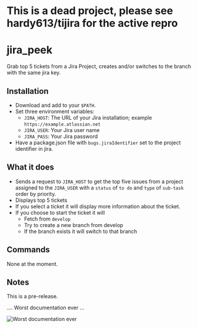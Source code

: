 # This is a dead project, please see hardy613/tijira for the active repro

# jira_peek
Grab top 5 tickets from a Jira Project, creates and/or switches to the branch with the same jira key.

## Installation
- Download and add to your `$PATH`.
- Set three environment variables:
  - `JIRA_HOST`: The URL of your Jira installation; example `https://example.atlassian.net`
  - `JIRA_USER`: Your Jira user name
  - `JIRA_PASS`: Your Jira password
- Have a package.json file with `bugs.jiraIdentifier` set to the project identifier in jira.

## What it does
- Sends a request to `JIRA_HOST` to get the top five issues from a project assigned to the `JIRA_USER` with a `status` of `to do` and `type` of `sub-task` order by priority.
- Displays top 5 tickets
- If you select a ticket it will display more information about the ticket.
- If you choose to start the ticket it will 
  - Fetch from `develop`
  - Try to create a new branch from develop
  - If the branch exists it will switch to that branch

## Commands
None at the moment.
  
## Notes
This is a pre-release.

.... Worst documentation ever ... 

![Worst documentation ever](https://www.giganews.com/blog/uploaded_images/image001.jpg)
